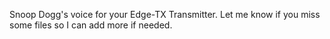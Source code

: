 Snoop Dogg's voice for your Edge-TX Transmitter. Let me know if you miss some files so I can add more if needed.

